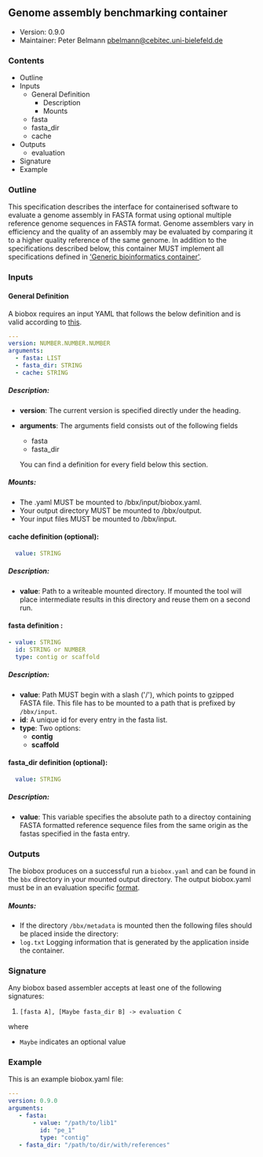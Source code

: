 ## Genome assembly benchmarking container

  * Version:    0.9.0
  * Maintainer: Peter Belmann <pbelmann@cebitec.uni-bielefeld.de>

### Contents

  * Outline
  * Inputs
     * General Definition
        * Description
        * Mounts
     * fasta
     * fasta_dir
     * cache
  * Outputs
     * evaluation
  * Signature
  * Example

### Outline

This specification describes the interface for containerised software to
evaluate a genome assembly in FASTA format using optional multiple reference
genome sequences in FASTA format. Genome assemblers vary in efficiency and the
quality of an assembly may be evaluated by comparing it to a higher quality
reference of the same genome. In addition to the specifications described
below, this container MUST implement all specifications defined in ['Generic
bioinformatics container'][1].

[1]: https://github.com/bioboxes/rfc/blob/master/rfc.mkd#generic-bioinformatics-container

### Inputs

#### General Definition

A biobox requires an input YAML that follows the below definition and is valid
according to [this][2].

[2]: https://github.com/bioboxes/rfc/blob/master/container/short-read-assembler/input_schema.yaml

```YAML
---
version: NUMBER.NUMBER.NUMBER
arguments:
  - fasta: LIST
  - fasta_dir: STRING
  - cache: STRING
```

##### Description:

  * **version**: The current version is specified directly under the heading.
  * **arguments**: The arguments field consists out of the following fields
       * fasta
       * fasta_dir

       You can find a definition for every field below this section.

##### Mounts:

 * The .yaml MUST be mounted to /bbx/input/biobox.yaml.
 * Your output directory MUST be mounted to /bbx/output.
 * Your input files MUST be mounted to /bbx/input.

#### cache definition (optional):

```YAML
  value: STRING
```

##### Description:

 * **value**: Path to a writeable mounted directory. If mounted the tool will
   place intermediate results in this directory and reuse them on a second run.

#### fasta definition :

```YAML
- value: STRING
  id: STRING or NUMBER
  type: contig or scaffold
```

##### Description:

 * **value**: Path MUST begin with a slash ('/'), which points to gzipped FASTA
   file. This file has to be mounted to a path that is prefixed by
   `/bbx/input`.
 * **id**: A unique id for every entry in the fasta list.
 * **type**: Two options:
   * **contig**
   * **scaffold**

#### fasta_dir definition (optional):

```YAML
  value: STRING
```

##### Description:

 * **value**: This variable specifies the absolute path to a directoy
   containing FASTA formatted reference sequence files from the same origin as
   the fastas specified in the fasta entry.

### Outputs

The biobox produces on a successful run a `biobox.yaml` and can be found in the
`bbx` directory in your mounted output directory. The output biobox.yaml must
be in an evaluation specific [format][].

[format]: https://github.com/bioboxes/rfc/blob/master/data-format/evaluation.mkd

##### Mounts:

  * If the directory `/bbx/metadata` is mounted then the following files should
    be placed inside the directory:
  * `log.txt` Logging information that is generated by the application inside
    the container.

### Signature

Any biobox based assembler accepts at least one of the following signatures:

1. `[fasta A], [Maybe fasta_dir B] -> evaluation C`

where

   * `Maybe` indicates an optional value

### Example

This is an example biobox.yaml file:

```YAML
---
version: 0.9.0
arguments:
   - fasta:
       - value: "/path/to/lib1"
         id: "pe_1"
         type: "contig"
   - fasta_dir: "/path/to/dir/with/references"
```
